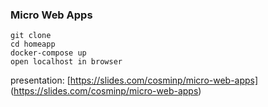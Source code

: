 ### Micro Web Apps
	git clone
	cd homeapp
	docker-compose up
	open localhost in browser

presentation: [https://slides.com/cosminp/micro-web-apps] (https://slides.com/cosminp/micro-web-apps)
